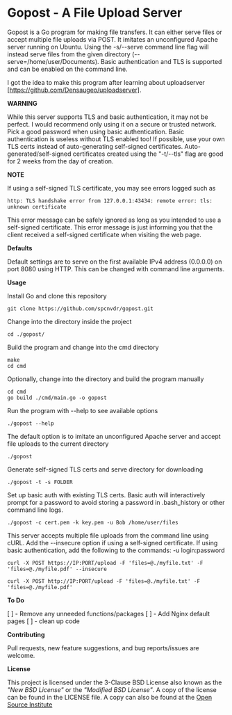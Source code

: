 # Gopost - A File Upload Server 

Gopost is a Go program for making file transfers. It can either serve files 
or accept multiple file uploads via POST. It imitates an unconfigured Apache 
server running on Ubuntu. Using the -s/--serve command line flag will instead 
serve files from the given directory (--serve=/home/user/Documents). Basic 
authentication and TLS is supported and can be enabled on the command line. 

I got the idea to make this program after learning about uploadserver 
[https://github.com/Densaugeo/uploadserver]. 

**WARNING**

While this server supports TLS and basic authentication, it may not be perfect.
I would recommend only using it on a secure or trusted network. Pick a good 
password when using basic authentication. Basic authentication is useless 
without TLS enabled too! If possible, use your own TLS certs instead of 
auto-generating self-signed certificates. Auto-generated/self-signed 
certificates created using the "-t/--tls" flag are good for 2 weeks from the 
day of creation.

**NOTE**

If using a self-signed TLS certificate, you may see errors logged such as

    http: TLS handshake error from 127.0.0.1:43434: remote error: tls: unknown certificate

This error message can be safely ignored as long as you intended to use a 
self-signed certificate. This error message is just informing you that the
client received a self-signed certificate when visiting the web page.

**Defaults**

Default settings are to serve on the first available IPv4 address (0.0.0.0) on 
port 8080 using HTTP. This can be changed with command line arguments.


**Usage**

Install Go and clone this repository

    git clone https://github.com/spcnvdr/gopost.git

Change into the directory inside the project

    cd ./gopost/

Build the program and change into the cmd directory

    make
    cd cmd

Optionally, change into the directory and build the program manually
    
    cd cmd
    go build ./cmd/main.go -o gopost

Run the program with --help to see available options

    ./gopost --help

The default option is to imitate an unconfigured Apache server and accept
file uploads to the current directory

    ./gopost

Generate self-signed TLS certs and serve directory for downloading

    ./gopost -t -s FOLDER

Set up basic auth with existing TLS certs. Basic auth will 
interactively prompt for a password to avoid storing a password 
in .bash_history or other command line logs. 

    ./gopost -c cert.pem -k key.pem -u Bob /home/user/files

This server accepts multiple file uploads from the command line 
using cURL. Add the --insecure option if using a self-signed certificate.
If using basic authentication, add the following to 
the commands: -u login:password

    curl -X POST https://IP:PORT/upload -F 'files=@./myfile.txt' -F 'files=@./myfile.pdf' --insecure

    curl -X POST http://IP:PORT/upload -F 'files=@./myfile.txt' -F 'files=@./myfile.pdf'


**To Do**

[ ] - Remove any unneeded functions/packages
[ ] - Add Nginx default pages
[ ] - clean up code


**Contributing**

Pull requests, new feature suggestions, and bug reports/issues are
welcome.


**License**

This project is licensed under the 3-Clause BSD License also known as the
*"New BSD License"* or the *"Modified BSD License"*. A copy of the license
can be found in the LICENSE file. A copy can also be found at the
[Open Source Institute](https://opensource.org/licenses/BSD-3-Clause)

